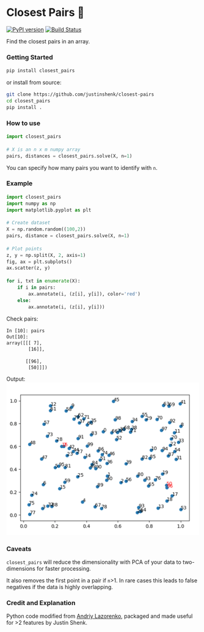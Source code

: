 # Closest Pairs :triangular_ruler:
 [![PyPI version](https://badge.fury.io/py/closest-pairs.svg)](https://badge.fury.io/py/closest-pairs) [![Build Status](https://travis-ci.org/justinshenk/closest-pairs.svg?branch=master)](https://travis-ci.org/justinshenk/closest-pairs)


Find the closest pairs in an array.

### Getting Started

```bash
pip install closest_pairs
```

or install from source:
```bash
git clone https://github.com/justinshenk/closest-pairs
cd closest_pairs
pip install .
```

### How to use

```python
import closest_pairs

# X is an n x m numpy array
pairs, distances = closest_pairs.solve(X, n=1)

```

You can specify how many pairs you want to identify with `n`.
 

### Example
```python
import closest_pairs
import numpy as np
import matplotlib.pyplot as plt

# Create dataset
X = np.random.random((100,2))
pairs, distance = closest_pairs.solve(X, n=1)

# Plot points
z, y = np.split(X, 2, axis=1)
fig, ax = plt.subplots()
ax.scatter(z, y) 

for i, txt in enumerate(X): 
    if i in pairs: 
        ax.annotate(i, (z[i], y[i]), color='red') 
    else: 
        ax.annotate(i, (z[i], y[i])) 
```

Check pairs:
```ipython
In [10]: pairs                                                                                                                                
Out[10]: 
array([[[ 7],
        [16]],

       [[96],
        [50]]])

```

Output:
![example_plot](example_plot.png)


### Caveats
`closest_pairs` will reduce the dimensionality with PCA of your data to two-dimensions for faster processing.

It also removes the first point in a pair if `n`>1. In rare cases this leads to false negatives if the data is highly overlapping.


### Credit and Explanation

Python code modified from [Andriy Lazorenko](https://medium.com/@andriylazorenko/closest-pair-of-points-in-python-79e2409fc0b2), packaged and made useful for >2 features by Justin Shenk.
